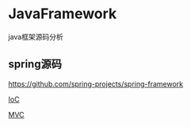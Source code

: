 # JavaFramework
 java框架源码分析

## spring源码
https://github.com/spring-projects/spring-framework

[IoC](./spring/)

[MVC](./springMVC/)